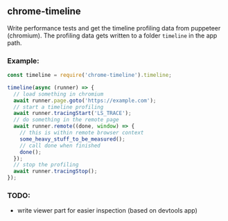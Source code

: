 ## chrome-timeline

Write performance tests and get the timeline profiling data from puppeteer (chromium).
The profiling data gets written to a folder `timeline` in the app path.

### Example:
```js
const timeline = require('chrome-timeline').timeline;

timeline(async (runner) => {
  // load something in chromium
  await runner.page.goto('https://example.com');
  // start a timeline profiling
  await runner.tracingStart('LS_TRACE');
  // do something in the remote page
  await runner.remote((done, window) => {
    // this is within remote browser context
    some_heavy_stuff_to_be_measured();
    // call done when finished
    done();
  });
  // stop the profiling
  await runner.tracingStop();
});
```

### TODO:

- write viewer part for easier inspection (based on devtools app)

